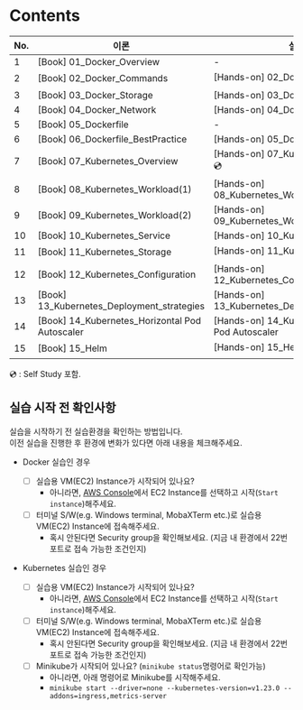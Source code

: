 # Contents

| No. | 이론                                                          | 실습                                                 |
| --- | ----------------------------------------------------------- | -------------------------------------------------- |
| 1   | [Book] 01_Docker_Overview                                   | -                                                  |
| 2   | [Book] 02_Docker_Commands                                   | [Hands-on] 02_Docker_Commands 💿                   |
| 3   | [Book] 03_Docker_Storage                                    | [Hands-on] 03_Docker_Storage                       |
| 4   | [Book] 04_Docker_Network                                    | [Hands-on] 04_Docker_Network                       |
| 5   | [Book] 05_Dockerfile                                        | -                                                  |
| 6   | [Book] 06_Dockerfile_BestPractice                           | [Hands-on] 05_Dockerfile                           |
| 7   | [Book] 07_Kubernetes_Overview                               | [Hands-on] 07_Kubernetes_Overview 💿               |
| 8   | [Book] 08_Kubernetes_Workload(1)                            | [Hands-on] 08_Kubernetes_Workload(1)               |
| 9   | [Book] 09_Kubernetes_Workload(2)                            | [Hands-on] 09_Kubernetes_Workload(2)               |
| 10  | [Book] 10_Kubernetes_Service                                | [Hands-on] 10_Kubernetes_Service                   |
| 11  | [Book] 11_Kubernetes_Storage                                | [Hands-on] 11_Kubernetes_Storage 💿                |
| 12  | [Book] 12_Kubernetes_Configuration                          | [Hands-on] 12_Kubernetes_Configuration             |
| 13  | [Book] 13_Kubernetes_Deployment_strategies                  | [Hands-on] 13_Kubernetes_Deployment_strategies     |
| 14  | [Book] 14_Kubernetes_Horizontal Pod Autoscaler              | [Hands-on] 14_Kubernetes_Horizontal Pod Autoscaler |
| 15  | [Book] 15_Helm                                              | [Hands-on] 15_Helm 💿                              |

💿 : Self Study 포함.

## 실습 시작 전 확인사항

실습을 시작하기 전 실습환경을 확인하는 방법입니다.  
이전 실습을 진행한 후 환경에 변화가 있다면 아래 내용을 체크해주세요.

- Docker 실습인 경우
  
  - [ ] 실습용 VM(EC2) Instance가 시작되어 있나요?
    - 아니라면, [AWS Console](https://aws.amazon.com/console/)에서 EC2 Instance를 선택하고 시작(`Start instance`)해주세요.
  - [ ] 터미널 S/W(e.g. Windows terminal, MobaXTerm etc.)로 실습용 VM(EC2) Instance에 접속해주세요.
    - 혹시 안된다면 Security group을 확인해보세요. (지금 내 환경에서 22번 포트로 접속 가능한 조건인지)

- Kubernetes 실습인 경우
  
  - [ ] 실습용 VM(EC2) Instance가 시작되어 있나요?
    - 아니라면, [AWS Console](https://aws.amazon.com/console/)에서 EC2 Instance를 선택하고 시작(`Start instance`)해주세요.
  - [ ] 터미널 S/W(e.g. Windows terminal, MobaXTerm etc.)로 실습용 VM(EC2) Instance에 접속해주세요.
    - 혹시 안된다면 Security group을 확인해보세요. (지금 내 환경에서 22번 포트로 접속 가능한 조건인지)
  - [ ] Minikube가 시작되어 있나요? (`minikube status`명령어로 확인가능)
    - 아니라면, 아래 명령어로 Minikube를 시작해주세요.
    - `minikube start --driver=none --kubernetes-version=v1.23.0 --addons=ingress,metrics-server`
